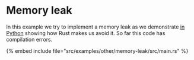 # Memory leak

In this example we try to implement a memory leak as we demonstrate [in Python](https://code-maven.com/slides/python/memory-leak)
showing how Rust makes us avoid it. So far this code has compilation errors.

{% embed include file="src/examples/other/memory-leak/src/main.rs" %}


